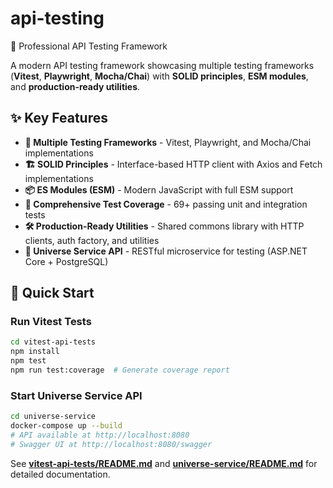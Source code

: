 # api-testing
🚀 Professional API Testing Framework

A modern API testing framework showcasing multiple testing frameworks (**Vitest**, **Playwright**, **Mocha/Chai**) with **SOLID principles**, **ESM modules**, and **production-ready utilities**.

## ✨ Key Features

- **🎯 Multiple Testing Frameworks** - Vitest, Playwright, and Mocha/Chai implementations
- **🏗️ SOLID Principles** - Interface-based HTTP client with Axios and Fetch implementations
- **📦 ES Modules (ESM)** - Modern JavaScript with full ESM support
- **🧪 Comprehensive Test Coverage** - 69+ passing unit and integration tests
- **🛠️ Production-Ready Utilities** - Shared commons library with HTTP clients, auth factory, and utilities
- **🌌 Universe Service API** - RESTful microservice for testing (ASP.NET Core + PostgreSQL)

## 🚀 Quick Start

### Run Vitest Tests

```bash
cd vitest-api-tests
npm install
npm test
npm run test:coverage  # Generate coverage report
```

### Start Universe Service API

```bash
cd universe-service
docker-compose up --build
# API available at http://localhost:8080
# Swagger UI at http://localhost:8080/swagger
```

See **[vitest-api-tests/README.md](vitest-api-tests/README.md)** and **[universe-service/README.md](universe-service/README.md)** for detailed documentation.